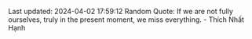 Last updated: 2024-04-02 17:59:12
Random Quote: If we are not fully ourselves, truly in the present moment, we miss everything. - Thích Nhất Hạnh